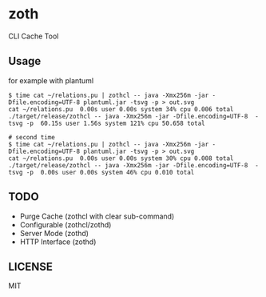 # zoth
CLI Cache Tool

## Usage

for example with plantuml
```shell
$ time cat ~/relations.pu | zothcl -- java -Xmx256m -jar -Dfile.encoding=UTF-8 plantuml.jar -tsvg -p > out.svg
cat ~/relations.pu  0.00s user 0.00s system 34% cpu 0.006 total
./target/release/zothcl -- java -Xmx256m -jar -Dfile.encoding=UTF-8  -tsvg -p  60.15s user 1.56s system 121% cpu 50.658 total

# second time
$ time cat ~/relations.pu | zothcl -- java -Xmx256m -jar -Dfile.encoding=UTF-8 plantuml.jar -tsvg -p > out.svg
cat ~/relations.pu  0.00s user 0.00s system 30% cpu 0.008 total
./target/release/zothcl -- java -Xmx256m -jar -Dfile.encoding=UTF-8  -tsvg -p  0.00s user 0.00s system 46% cpu 0.010 total
```

## TODO

* Purge Cache (zothcl with clear sub-command)
* Configurable (zothcl/zothd)
* Server Mode (zothd)
* HTTP Interface (zothd)

## LICENSE

MIT
